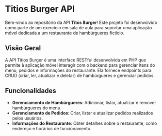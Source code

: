 # Titios Burger API

Bem-vindo ao repositório da API **Titos Burger**! Este projeto foi desenvolvido como parte de um exercício em sala de aula para suportar uma aplicação móvel dedicada a um restaurante de hambúrgueres fictício.

## Visão Geral

A API Titios Burger é uma interface RESTful desenvolvida em PHP que permite à aplicação móvel interagir com o backend para gerenciar itens do menu, pedidos e informações do restaurante. Ela fornece endpoints para CRUD (criar, ler, atualizar e deletar) de hambúrgueres e gerenciar pedidos.

## Funcionalidades

- **Gerenciamento de Hambúrgueres**: Adicionar, listar, atualizar e remover hambúrgueres do menu.
- **Gerenciamento de Pedidos**: Criar, listar e atualizar pedidos realizados pelos usuários.
- **Informações do Restaurante**: Obter detalhes sobre o restaurante, como endereço e horários de funcionamento.
